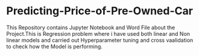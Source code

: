 # Predicting-Price-of-Pre-Owned-Car
This Repository contains Jupyter Notebook and Word File about the Project.This is Regression problem where i have used both linear and Non linear models and carried out Hyperparameter tuning and cross vaalidation to check how the Model is performing.
